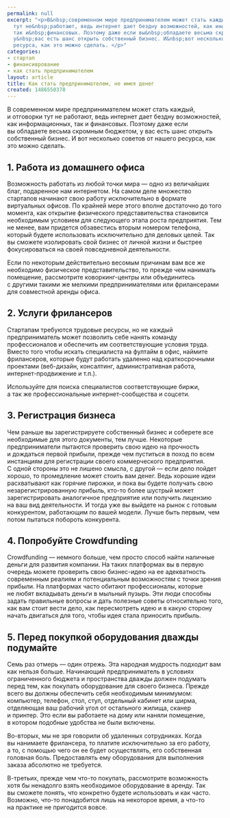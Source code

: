 ```yaml
---
permalink: null
excerpt: "<p>В&nbsp;современном мире предпринимателем может стать каждый, и&nbsp;отговорки
  тут не&nbsp;работают, ведь интернет дает бездну возможностей, как информационных,
  так и&nbsp;финансовых. Поэтому даже если вы&nbsp;обладаете весьма скромным бюджетом,
  у&nbsp;вас есть шанс открыть собственный бизнес. И&nbsp;вот несколько советов от&nbsp;нашего
  ресурса, как это можно сделать. </p>"
categories:
- стартап
- финансиврование
- как стать предпринимателем
layout: article
title: Как стать предпринимателем, не имея денег
created: 1486550378
---
```

<p>В&nbsp;современном мире предпринимателем может стать каждый, и&nbsp;отговорки тут не&nbsp;работают, ведь интернет дает бездну возможностей, как информационных, так и&nbsp;финансовых. Поэтому даже если вы&nbsp;обладаете весьма скромным бюджетом, у&nbsp;вас есть шанс открыть собственный бизнес. И&nbsp;вот несколько советов от&nbsp;нашего ресурса, как это можно сделать. </p>
<h2>1. Работа из&nbsp;домашнего офиса</h2>
<p>Возможность работать из&nbsp;любой точки мира&nbsp;— одно из&nbsp;величайших благ, подаренное нам интернетом. На&nbsp;самом деле множество стартапов начинают свою работу исключительно в&nbsp;формате виртуальных офисов. По&nbsp;крайней мере этого вполне достаточно до&nbsp;того момента, как открытие физического представительства становится необходимым условием для следующего этапа роста предприятия. Тем не&nbsp;менее, вам придется обзавестись вторым номером телефона, который будете использовать исключительно для деловых целей. Так вы&nbsp;сможете изолировать свой бизнес от&nbsp;личной жизни и&nbsp;быстрее фокусироваться на&nbsp;своей повседневной деятельности. </p>
<p>Если по&nbsp;некоторым действительно весомым причинам вам все&nbsp;же необходимо физическое представительство, то&nbsp;прежде чем нанимать помещение, рассмотрите коворкинг-центры или объединитесь с&nbsp;другими такими&nbsp;же мелкими предпринимателями или фрилансерами для совместной аренды офиса.</p>
<h2>2. Услуги фрилансеров</h2>
<p>Стартапам требуются трудовые ресурсы, но&nbsp;не&nbsp;каждый предприниматель может позволить себе нанять команду профессионалов и&nbsp;обеспечить им&nbsp;соответствующие условия труда. Вместо того чтобы искать специалиста на&nbsp;фултайм в&nbsp;офис, наймите фрилансеров, которые будут работать удаленно над краткосрочными проектами (веб-дизайн, консалтинг, административная работа, интернет-продвижение и&nbsp;т.п.).</p>
<p>Используйте для поиска специалистов соответствующие биржи, а&nbsp;так&nbsp;же профессиональные интернет-сообщества и&nbsp;соцсети.</p>
<h2>3. Регистрация бизнеса</h2>
<p>Чем раньше вы&nbsp;зарегистрируете собственный бизнес и&nbsp;соберете все необходимые для этого документы, тем лучше. Некоторые предприниматели пытаются проверить свою идею на&nbsp;прочность и&nbsp;дождаться первой прибыли, прежде чем пуститься в&nbsp;поход по&nbsp;всем инстанциям для регистрации своего коммерческого предприятия. С&nbsp;одной стороны это не&nbsp;лишено смысла, с&nbsp;другой&nbsp;— если дело пойдет хорошо, то&nbsp;промедление может стоить вам денег. Ведь хорошие идеи расхватывают как горячие пирожки, и&nbsp;пока вы&nbsp;будете получать свою незарегистрированную прибыль, кто-то более шустрый может зарегистрировать аналогичное предприятие или получить лицензию на&nbsp;ваш вид деятельности. И&nbsp;тогда уже вы&nbsp;выйдете на&nbsp;рынок с&nbsp;готовым конкурентом, работающим по&nbsp;вашей модели. Лучше быть первым, чем потом пытаться побороть конкурента. </p>
<h2>4. Попробуйте Crowdfunding</h2>
<p>Crowdfunding&nbsp;— немного больше, чем просто способ найти наличные деньги для развития компании. На&nbsp;таких платформах вы&nbsp;в&nbsp;первую очередь можете проверить свою бизнес-идею на&nbsp;ее&nbsp;адекватность современным реалиям и&nbsp;потенциальным возможностям с&nbsp;точки зрения прибыли. На&nbsp;платформах часто обитают профессионалы, которые не&nbsp;любят вкладывать деньги в&nbsp;мыльный пузырь. Эти люди способны задать правильные вопросы и&nbsp;дать полезные советы относительно того, как вам стоит вести дело, как пересмотреть идею и&nbsp;в&nbsp;какую сторону начать двигаться для того, чтобы идея стала приносить прибыль. </p>
<h2>5. Перед покупкой оборудования дважды подумайте</h2>
<p>Семь раз отмерь&nbsp;— один отрежь. Эта народная мудрость подходит вам как нельзя больше. Начинающий предприниматель в&nbsp;условиях ограниченного бюджета и&nbsp;пространства дважды должен подумать перед тем, как покупать оборудование для своего бизнеса. Прежде всего вы&nbsp;должны обеспечить себя необходимым минимумом: компьютер, телефон, стол, стул, отдельный кабинет или ширма, отделяющая ваш рабочий угол от&nbsp;остального жилища, сканер и&nbsp;принтер. Это если вы&nbsp;работаете на&nbsp;дому или наняли помещение, в&nbsp;котором подобные удобства не&nbsp;были включены. </p>
<p>Во-вторых, мы&nbsp;не&nbsp;зря говорили об&nbsp;удаленных сотрудниках. Когда вы&nbsp;нанимаете фрилансера, то&nbsp;платите исключительно за&nbsp;его работу, а&nbsp;то, с&nbsp;помощью чего он&nbsp;ее&nbsp;будет осуществлять, его собственная головная боль. Предоставлять ему оборудования для выполнения заказа абсолютно не&nbsp;требуется.</p>
<p>В-третьих, прежде чем что-то покупать, рассмотрите возможность хотя&nbsp;бы ненадолго взять необходимое оборудование в&nbsp;аренду. Так вы&nbsp;сможете понять, что конкретно будете использовать и&nbsp;как часто. Возможно, что-то понадобится лишь на&nbsp;некоторое время, а&nbsp;что-то на&nbsp;практике не&nbsp;пригодится вовсе. </p>
